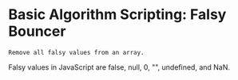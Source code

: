 # Basic Algorithm Scripting: Falsy Bouncer

    Remove all falsy values from an array.

Falsy values in JavaScript are false, null, 0, "", undefined, and NaN.
